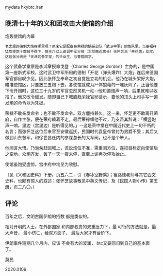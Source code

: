 mydata hxybtc.iran

## 晚清七十年的义和团攻击大使馆的介绍

    
炮轰使馆的内幕

    老太后的德制大炮在哪里呢？原来它是配备在荣禄的嫡系部队「武卫中军」的炮队里。当董福祥猛攻使馆十数日不得下，端王乃以上谕调中军分统（军阶略近旅长）张怀芝派「开花炮」助攻。这位张分统是「天津武备学堂」的毕业生，与曹锟同学。

这个武备学堂原是李鸿章授命戈登（Charles George Gordon）主办的，是中国第一座新式军校。这时武卫中军所用的德制「开花（弹头爆炸）大炮」连后来德国军官都自叹少见。因此张怀芝奉命之初自觉是立功的机会。他乃在城头架好大炮，瞄准使馆区，只要放三五炮下去，各使馆就成为尸体狼藉的一堆灰烬了。正当他要下令开炮时，这位三十九岁的军官忽然灵机一动--他知道炮声一响，后果就难以收拾了。他又改令缓发。随即自己下城直趋荣禄官邸请示，要他的顶头上司手写一道发炮的命令以为凭据。

荣禄不敢亲发命令；也不敢不发命令。双方僵持甚久。这一来，怀芝更不敢离开荣府，自作主张，便在荣府赖着不走。最后荣禄缠他不过，乃支吾其辞说：「横竖炮声一响，里边（宫里边）是听得见的。」--这是荣中堂在中国近代史上一句不朽的名言；而张怀芝这位后来官至安徽巡抚，民国时代袁皇帝曾封为男爵不受；其后又做到山东督军，和徐世昌任内的参谋总长的大军阀，也不是个笨人。

他闻言大悟。乃匆匆赶回城上，谎说炮位不准，需重测方位，遂把目标定向使馆后之空地。众炮齐发，轰了一天一夜未停，直至上谕再次停攻始止。

使馆虽饱受虚惊，宫中府中均至为欣慰。

（见《义和团史料》下册，页五六二，引《春冰室野乘》；富路德老师与其它西文史料，也颇有惊人的叙述；张怀芝故事散见中英文传记，及《民国人物小传》第五册，页二八〇。）

## 评论

百年之后，文明古国伊朗的招数
都是类似的。

相对开明的人士，在外部国家
和内部权贵的双重压力下，最
可行的方法就是，最大声音，
最小伤亡，给双方面子，
最后大家才有台阶下。

伊朗事件短期几个月内，应该
不会有大的波澜，
btc又要回归到自己的基本面了。

莫民

2020.0109




